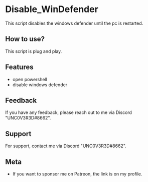 
# Disable_WinDefender

This script disables the windows defender until the pc is restarted.



## How to use?

This script is plug and play. 




## Features

- open powershell
- disable windows defender





## Feedback

If you have any feedback, please reach out to me via Discord "UNC0V3R3D#8662".






## Support

For support, contact me via  Discord "UNC0V3R3D#8662".


## Meta


- If you want to sponsor me on Patreon, the link is on my profile.



